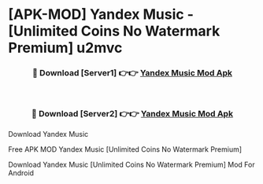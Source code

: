 # [APK-MOD] Yandex Music - [Unlimited Coins No Watermark Premium] u2mvc



<div align="center">
<h3>🔴 Download [Server1] 👉👉 <a href="https://momento.my/?title=Yandex_Music">Yandex Music Mod Apk</a></h3><br>

<h3>🔴 Download [Server2] 👉👉 <a href="https://momento.my/?title=Yandex_Music">Yandex Music Mod Apk</a></h3>
</div>



Download Yandex Music 

Free APK MOD Yandex Music [Unlimited Coins No Watermark Premium]

Download Yandex Music [Unlimited Coins No Watermark Premium] Mod For Android
